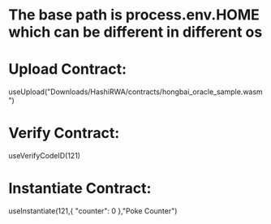 # The base path is process.env.HOME which can be different in different os

# Upload Contract:  
useUpload("Downloads/HashiRWA/contracts/hongbai_oracle_sample.wasm")

# Verify Contract: 
useVerifyCodeID(121)

# Instantiate Contract: 
useInstantiate(121,{ "counter": 0 },"Poke Counter")